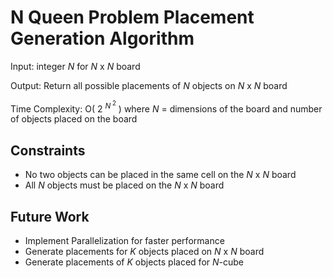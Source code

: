 # N Queen Problem Placement Generation Algorithm
Input: integer *N* for *N* x *N* board

Output: Return all possible placements of *N* objects on *N* x *N* board

Time Complexity: O( 2 <sup>*N*<sup> 2</sup></sup> ) where *N* = dimensions of the board and number of objects placed on the board

## Constraints
* No two objects can be placed in the same cell on the *N* x *N* board
* All *N* objects must be placed on the *N* x *N* board

## Future Work
* Implement Parallelization for faster performance
* Generate placements for *K* objects placed on *N* x *N* board
* Generate placements of *K* objects placed for *N*-cube
